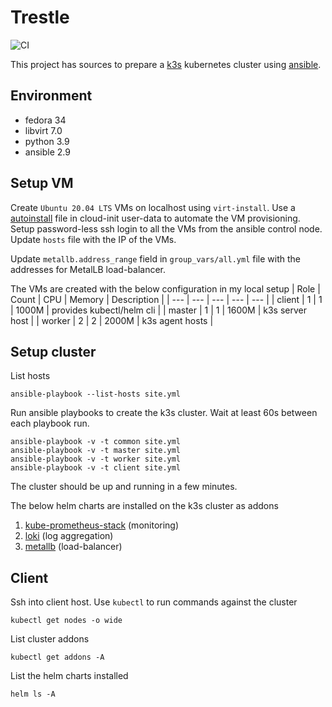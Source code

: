 # Trestle

![CI](https://github.com/jostho/trestle/workflows/CI/badge.svg)

This project has sources to prepare a [k3s](https://github.com/k3s-io/k3s) kubernetes cluster using [ansible](https://github.com/ansible/ansible).

## Environment

* fedora 34
* libvirt 7.0
* python 3.9
* ansible 2.9

## Setup VM

Create `Ubuntu 20.04 LTS` VMs on localhost using `virt-install`.
Use a [autoinstall](https://ubuntu.com/server/docs/install/autoinstall-reference) file in cloud-init user-data to automate the VM provisioning.
Setup password-less ssh login to all the VMs from the ansible control node. Update `hosts` file with the IP of the VMs.

Update `metallb.address_range` field in `group_vars/all.yml` file with the addresses for MetalLB load-balancer.

The VMs are created with the below configuration in my local setup
| Role | Count | CPU | Memory | Description |
| --- | --- | --- | --- | --- |
| client | 1 | 1 | 1000M | provides kubectl/helm cli |
| master | 1 | 1 | 1600M | k3s server host |
| worker | 2 | 2 | 2000M | k3s agent hosts |

## Setup cluster

List hosts

    ansible-playbook --list-hosts site.yml

Run ansible playbooks to create the k3s cluster. Wait at least 60s between each playbook run.

    ansible-playbook -v -t common site.yml
    ansible-playbook -v -t master site.yml
    ansible-playbook -v -t worker site.yml
    ansible-playbook -v -t client site.yml

The cluster should be up and running in a few minutes.

The below helm charts are installed on the k3s cluster as addons
1. [kube-prometheus-stack](https://prometheus-community.github.io/helm-charts) (monitoring)
1. [loki](https://grafana.github.io/helm-charts) (log aggregation)
1. [metallb](https://github.com/metallb/metallb) (load-balancer)

## Client

Ssh into client host. Use `kubectl` to run commands against the cluster

    kubectl get nodes -o wide

List cluster addons

    kubectl get addons -A

List the helm charts installed

    helm ls -A
